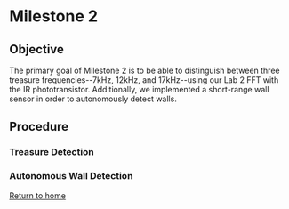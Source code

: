 # Milestone 2

## Objective
The primary goal of Milestone 2 is to be able to distinguish between three treasure frequencies--7kHz, 12kHz, and 17kHz--using our Lab 2 FFT with the IR phototransistor. Additionally, we implemented a short-range wall sensor in order to autonomously detect walls.

## Procedure

### Treasure Detection

### Autonomous Wall Detection

[Return to home](https://sofyacalvin.github.io/ece3400-group3/)
